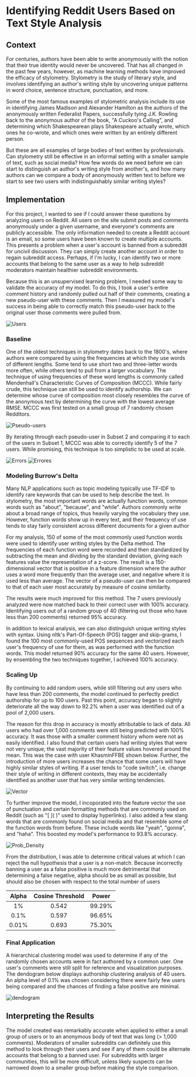 # Identifying Reddit Users Based on Text Style Analysis


## Context

For centuries, authors have been able to write anonymously with the notion that their true identity would never be uncovered. That has all changed in the past few years, however, as machine learning methods have improved the efficacy of stylometry. Stylometry is the study of literary style, and involves identifying an author's writing style by uncovering unique patterns in word choice, sentence structure, punctuation, and more.

Some of the most famous examples of stylometric analysis include its use in identifying James Madison and Alexander Hamilton as the authors of the anonymously written Federalist Papers, successfully tying J.K. Rowling back to the anonymous author of the book, "A Cuckoo's Calling", and determining which Shakespearean plays Shakespeare actually wrote, which ones he co-wrote, and which ones were written by an entirely different person.

But these are all examples of large bodies of text written by professionals. Can stylometry still be effective in an informal setting with a smaller sample of text, such as social media? How few words do we need before we can start to distinguish an author's writing style from another's, and how many authors can we compare a body of anonymously written text to before we start to see two users with indistinguishably similar writing styles?

## Implementation

For this project, I wanted to see if I could answer these questions by analyzing users on Reddit. All users on the site submit posts and comments anonymously under a given username, and everyone's comments are publicly accessible. The only information needed to create a Reddit account is an email, so some users have been known to create multiple accounts. This presents a problem when a user's account is banned from a subreddit for uncivil discussion. They can simply create another account in order to regain subreddit access. Perhaps, if I'm lucky, I can identify two or more accounts that belong to the same user as a way to help subreddit moderators maintain healthier subreddit environments. 

Because this is an unsupervised learning problem, I needed some way to validate the accuracy of my model. To do this, I took a user's entire comment history and randomly pulled out half of their comments, creating a new pseudo-user with these comments. Then I measured my model's success in being able to correctly match this pseudo-user back to the original user those comments were pulled from.

![Users](user_split.png)

### Baseline

One of the oldest techniques in stylometry dates back to the 1800's, where authors were compared by using the frequencies at which they use words of different lengths. Some tend to use short two and three-letter words more often, while others tend to pull from a larger vocabulary. The technique of using frequencies of these word lengths is commonly called Mendenhall's Characteristic Curves of Composition (MCCC). While fairly crude, this technique can still be used to identify authorship. We can determine whose curve of composition
most closely resembles the curve of the anonymous text by determining the curve with the lowest average RMSE. MCCC was first tested on a small group of 7 randomly chosen Redditors.

![Pseudo-users](word_lengths.png)

By iterating through each pseudo-user in Subset 2 and comparing it to each of the users in Subset 1, MCCC was able to correctly identify 5 of the 7 users. While promising, this technique is too simplistic to be used at scale. 

![Errors](word_length_errors.png)
![Errores](word_errors_df.png)

### Modeling Burrow's Delta

Many NLP applications such as topic modeling typically use TF-IDF to identify rare keywords that can be used to help describe the text. In stylometry, the most important words are actually function words, common words such as "about", "because", and "while". Authors commonly write about a broad range of topics, thus heavily varying the vocabulary they use. However, function words show up in every text, and their frequency of use tends to stay fairly consistent across different documents for a given author

For my analysis, 150 of some of the most commonly used function words were used to identify user writing styles by the Delta method. The frequencies of each function word were recorded and then standardized by subtracting the mean and dividing by the standard deviation, giving each features value the representation of a z-score. The result is a 150-dimensional vector that is positive in a feature dimension where the author uses a word more frequently than the average user, and negative where it is used less than average. The vector of a pseudo-user can then be compared to that of each user most accurately by measure of cosine similarity.

The results were much improved for this method. The 7 users previously analyzed were now matched back to their correct user with 100% accuracy. Identifying users out of a random group of 40 (filtering out those who have less than 200 comments) returned 95% accuracy. 

In addition to lexical analysis, we can also distinguish unique writing styles with syntax. Using nltk's Part-Of-Speech (POS) tagger and skip-grams, I found the 100 most commonly-used POS sequences and vectorized each user's frequency of use for them, as was performed with the function words. This model returned 90% accuracy for the same 40 users. However, by ensembling the two techniques together, I achieved 100% accuracy.

### Scaling Up

By continuing to add random users, while still filtering out any users who have less than 200 comments, the model continued to perfectly predict authorship for up to 100 users. Past this point, accuracy began to slightly deteriorate all the way down to 92.2% when a user was identified out of a pool of 2,000 users.

The reason for this drop in accuracy is mostly attributable to lack of data. All users who had over 1,000 comments were still being predicted with 100% accuracy. It was those with a smaller comment history whom were not as easily identified. I also found that certain users had writing styles that were not very unique; the vast majority of their feature values hovered around the mean. This was the case with user KhasminFFBE shown below. Further, the introduction of more users increases the chance that some users will have highly similar styles of writing. If a user tends to "code switch", i.e. change their style of writing in different contexts, they may be accidentally identified as another user that has very similar writing tendencies. 

![Vector](vectors.png)

To further improve the model, I incoporated into the feature vector the use of punctuation and certain formatting methods that are commonly used on Reddit (such as "\[ ]( )" used to display hyperlinks). I also added a few slang words that are commonly found on social media and that resemble some of the function words from before. These include words like "yeah", "gonna", and "haha". This boosted my model's performance to 93.8% accuracy. 

![Prob_Density](prob_density.png)

From the distribution, I was able to determine critical values at which I can reject the null hypothesis that a user is a non-match. Because incorrectly banning a user as a false positive is much more detrimental that determining a false negative, alpha should be as small as possible, but should also be chosen with respect to the total number of users  

| Alpha      |  Cosine Threshold        | Power  |
| :-------------: |:-------------:| :-----:|
| 1%     | 0.542 | 99.29% |
| 0.1%      | 0.597    |  96.65% |
| 0.01% |    0.693   |  75.30%   |

### Final Application

A hierarchical clustering model was used to determine if any of the randomly chosen accounts were in fact authored by a common user. One user's comments were still split for reference and visualization purposes. The dendogram below displays authorship clustering analysis of 40 users. An alpha level of 0.1% was chosen considering there were fairly few users being compared and the chances of finding a false positive are minimal. 

![dendogram](dendogram.png)

## Interpreting the Results

The model created was remarkably accurate when applied to either a small group of users or to an anonymous body of text that was long (> 1,000 comments). Moderators of smaller subreddits can definitely use this method to look through their users and see if any of them could be alternate accounts that belong to a banned user. For subreddits with larger communities, this will be more difficult, unless likely suspects can be narrowed down to a smaller group before making the style comparison. 






